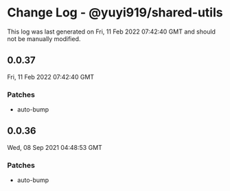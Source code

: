 # Change Log - @yuyi919/shared-utils

This log was last generated on Fri, 11 Feb 2022 07:42:40 GMT and should not be manually modified.

## 0.0.37
Fri, 11 Feb 2022 07:42:40 GMT

### Patches

- auto-bump

## 0.0.36
Wed, 08 Sep 2021 04:48:53 GMT

### Patches

- auto-bump

